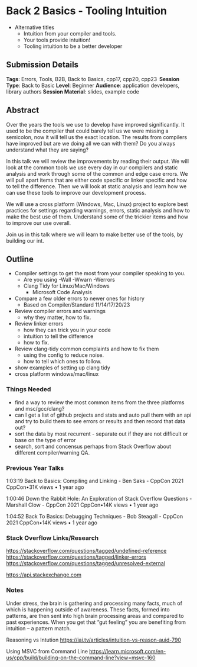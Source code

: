 # Back 2 Basics - Tooling Intuition

- Alternative titles
    - Intuition from your compiler and tools.
    - Your tools provide intuition!
    - Tooling intuition to be a better developer

## Submission Details
**Tags**: Errors, Tools, B2B, Back to Basics, cpp17, cpp20, cpp23  
**Session Type**: Back to Basic 
**Level**: Beginner
**Audience**: application developers, library authors 
**Session Material**: slides, example code  

## Abstract
Over the years the tools we use to develop have improved significantly. It used to be the compiler that could barely tell us we were missing a semicolon, now it will tell us the exact location.  The results from compilers have improved but are we doing all we can with them?  Do you always understand what they are saying?  

In this talk we will review the improvements by reading their output.  We will look at the common tools we use every day in our compilers and static analysis and work through some of the common and edge case errors.  We will pull apart items that are either code specific or linker specific and how to tell the difference.  Then we will look at static analysis and learn how we can use these tools to improve our development process.  

We will use a cross platform (Windows, Mac, Linux) project to explore best practices for settings regarding warnings, errors, static analysis and how to make the best use of them.  Understand some of the trickier items and how to improve our use overall.

Join us in this talk where we will learn to make better use of the tools, by building our int.


## Outline
- Compiler settings to get the most from your compiler speaking to you.
    - Are you using -Wall -Wwarn -Werrors
    - Clang Tidy for Linux/Mac/Windows
        - Microsoft Code Analysis
- Compare a few older errors to newer ones for history
    - Based on Compiler/Standard 11/14/17/20/23
- Review compiler errors and warnings
    - why they matter, how to fix.
- Review linker errors
    - how they can trick you in your code
    - intuition to tell the difference
    - how to fix.
- Review clang-tidy common complaints and how to fix them
    - using the config to reduce noise.
    - how to tell which ones to follow.
- show examples of setting up clang tidy
- cross platform windows/mac/linux


### Things Needed
- find a way to review the most common items from the three platforms and msc/gcc/clang?
- can I get a list of github projects and stats and auto pull them with an api and try to build them to see errors or results and then record that data out?
- sort the data by most recurrent - separate out if they are not difficult or base on the type of error
- search, sort and concensus perhaps from Stack Overflow about different compiler/warning QA.


### Previous Year Talks
1:03:19
Back to Basics: Compiling and Linking - Ben Saks - CppCon 2021
CppCon•31K views • 1 year ago

1:00:46
Down the Rabbit Hole: An Exploration of Stack Overflow Questions - Marshall Clow - CppCon 2021
CppCon•14K views • 1 year ago

1:04:52
Back To Basics: Debugging Techniques - Bob Steagall - CppCon 2021
CppCon•14K views • 1 year ago


### Stack Overflow Links/Research
https://stackoverflow.com/questions/tagged/undefined-reference
https://stackoverflow.com/questions/tagged/linker-errors
https://stackoverflow.com/questions/tagged/unresolved-external

https://api.stackexchange.com



### Notes
Under stress, the brain is gathering and processing many facts, much of which is happening outside of awareness. These facts, formed into patterns, are then sent into high brain processing areas and compared to past experiences. When you get that “gut feeling” you are benefiting from intuition – a pattern match.

Reasoning vs Intution
https://iai.tv/articles/intuition-vs-reason-auid-790

Using MSVC from Command Line
https://learn.microsoft.com/en-us/cpp/build/building-on-the-command-line?view=msvc-160